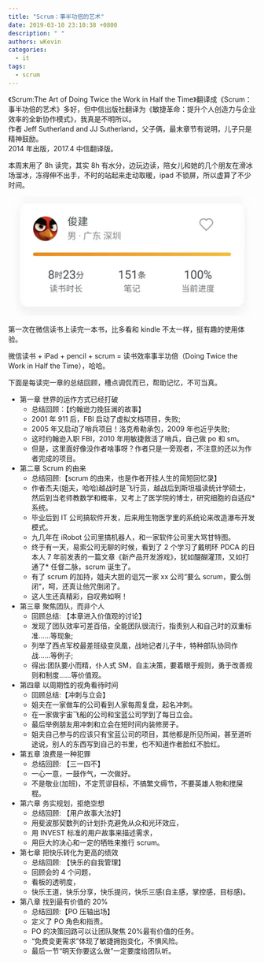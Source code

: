 ```yaml
---
title: "Scrum：事半功倍的艺术"
date: 2019-03-10 23:10:38 +0800
description: " "
authors: wKevin
categories:
  - it
tags:
  - scrum
---
```


《Scrum:The Art of Doing Twice the Work in Half the Time》翻译成《Scrum：事半功倍的艺术》多好，但中信出版社翻译为《敏捷革命：提升个人创造力与企业效率的全新协作模式》，我真是不明所以。  
作者 Jeff Sutherland and JJ Sutherland，父子俩，最末章节有说明，儿子只是精神鼓励。  
2014 年出版，2017.4 中信翻译版。

本周末用了 8h 读完，其实 8h 有水分，边玩边读，陪女儿和她的几个朋友在滑冰场溜冰，冻得伸不出手，不时的站起来走动取暖，ipad 不锁屏，所以虚算了不少时间。

![](./images/8h.jpeg)

第一次在微信读书上读完一本书，比多看和 kindle 不太一样，挺有趣的使用体验。

微信读书 + iPad + pencil + scrum = 读书效率事半功倍（Doing Twice the Work in Half the Time），哈哈。

下面是每读完一章的总结回顾，槽点调侃而已，帮助记忆，不可当真。

<!--truncate-->

- 第一章 世界的运作方式已经打破
  - 总结回顾：【约翰逊力挽狂澜的故事】
  - 2001 年 911 后，FBI 启动了虚拟文档项目，失败;
  - 2005 年又启动了哨兵项目！洛克希勒承包，2009 年也近乎失败;
  - 这时约翰逊入职 FBI，2010 年用敏捷救活了哨兵，自己做 po 和 sm。
  - 但是，这里面好像没作者啥事呀？作者只是一旁观者，不注意的还以为作者完成的项目。
- 第二章 Scrum 的由来
  - 总结回顾:【scrum 的由来，也是作者开挂人生的简短回忆录】
  - 作者杰夫(姐夫，哈哈)越战时是飞行员，越战后到斯坦福读统计学硕士，然后到当老师教数学和概率，又考上了医学院的博士，研究细胞的自适应\* 系统。
  - 毕业后到 IT 公司搞软件开发，后来用生物医学里的系统论来改造瀑布开发模式。
  - 九几年在 iRobot 公司里搞机器人，和一家软件公司里大骂甘特图。
  - 终于有一天，易索公司无聊的时候，看到了 2 个学习了戴明环 PDCA 的日本人 7 年前发表的一篇文章《新产品开发游戏》，犹如醍醐灌顶，又如打通了\* 任督二脉，scrum 诞生了。
  - 有了 scrum 的加持，姐夫大胆的诅咒一家 xx 公司“要么 scrum，要么倒闭”，呵，还真让他咒倒闭了。
  - 这人生还真精彩，自叹弗如啊！
- 第三章 聚焦团队，而非个人
  - 回顾总结: 【本章进入价值观的讨论】
  - 发现了团队效率可差百倍，全能团队很流行，指责别人和自己时的双重标准……等现象;
  - 列举了西点军校最差班级变凤凰，战地记者儿子牛，特种部队协同作战……等例子;
  - 得出:团队要小而精，仆人式 SM，自主决策，要着眼于规则，勇于改善规则和制度……等价值观。
- 第四章 以周期性的视角看待时间
  - 回顾总结:【冲刺与立会】
  - 姐夫在一家做车的公司看到人家每周复盘，起名冲刺。
  - 在一家做宇宙飞船的公司和宝蓝公司学到了每日立会。
  - 最后举例朋友用冲刺和立会在短时间内装修房子。
  - 姐夫自己参与的应该只有宝蓝公司的项目，其他都是所见所闻，甚至道听途说，别人的东西写到自己的书里，也不知道作者脸红不脸红。
- 第五章 浪费是一种犯罪
  - 总结回顾: 【三一四不】
  - 一心一意，一鼓作气，一次做好。
  - 不是敬业(加班)，不定荒谬目标，不搞繁文缛节，不要英雄人物和搅屎棍。
- 第六章 务实规划，拒绝空想
  - 总结回顾: 【用户故事大法好】
  - 用斐波那契数列的计划扑克避免从众和光环效应，
  - 用 INVEST 标准的用户故事来描述需求，
  - 用巨大的决心和一定的牺牲来推行 scrum。
- 第七章 把快乐转化为更高的绩效
  - 总结回顾: 【快乐的自我管理】
  - 回顾会的 4 个问题，
  - 看板的透明度，
  - 快乐王道，快乐分享，快乐提问，快乐三感(自主感，掌控感，目标感)。
- 第八章 找到最有价值的 20%
  - 总结回顾:【PO 压轴出场】
  - 定义了 PO 角色和指责。
  - PO 的决策回路可以让团队聚焦 20%最有价值的任务。
  - “免费变更需求”体现了敏捷拥抱变化，不惧风险。
  - 最后一节“明天你要这么做”一定要度给团队听。
